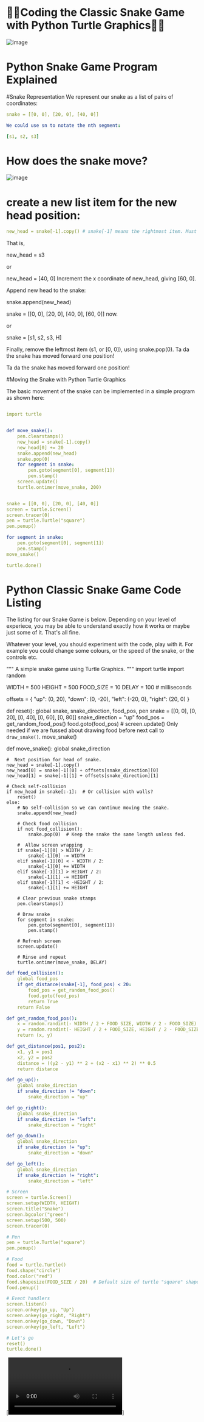# 🐍🐍Coding the Classic Snake Game with Python Turtle Graphics🐍🐍



![image](./snake.png)


# Python Snake Game Program Explained
#Snake Representation
We represent our snake as a list of pairs of coordinates:

```yaml
snake = [[0, 0], [20, 0], [40, 0]]

We could use sn to notate the nth segment:

[s1, s2, s3]
```

# How does the snake move?


![image](./snake2.png)


# create a new list item for the new head position:
```yaml
new_head = snake[-1].copy() # snake[-1] means the rightmost item. Must be copied or original would be modified by next step.
```
That is,

new_head = s3

or

new_head = [40, 0]
Increment the x coordinate of new_head, giving [60, 0].

Append new head to the snake:

snake.append(new_head)

snake = [[0, 0], [20, 0], [40, 0], [60, 0]] now.

or

snake = [s1, s2, s3, H]

Finally, remove the leftmost item (s1, or [0, 0]), using snake.pop(0).
Ta da the snake has moved forward one position!

Ta da the snake has moved forward one position!

#Moving the Snake with Python Turtle Graphics

The basic movement of the snake can be implemented in a simple program as shown here:

```yaml

import turtle


def move_snake():
    pen.clearstamps()
    new_head = snake[-1].copy()
    new_head[0] += 20
    snake.append(new_head)
    snake.pop(0)
    for segment in snake:
        pen.goto(segment[0], segment[1])
        pen.stamp()
    screen.update()
    turtle.ontimer(move_snake, 200)


snake = [[0, 0], [20, 0], [40, 0]]
screen = turtle.Screen()
screen.tracer(0)
pen = turtle.Turtle("square")
pen.penup()

for segment in snake:
    pen.goto(segment[0], segment[1])
    pen.stamp()
move_snake()

turtle.done()
```

# Python Classic Snake Game Code Listing


The listing for our Snake Game is below. Depending on your level of experiece, you may be able to understand exactly how it works or maybe just some of it. That's all fine.

Whatever your level, you should experiment with the code, play with it. For example you could change some colours, or the speed of the snake, or the controls etc.

""" A simple snake game using Turtle Graphics. """
import turtle
import random

WIDTH = 500
HEIGHT = 500
FOOD_SIZE = 10
DELAY = 100  # milliseconds

offsets = {
    "up": (0, 20),
    "down": (0, -20),
    "left": (-20, 0),
    "right": (20, 0)
}

def reset():
    global snake, snake_direction, food_pos, pen
    snake = [[0, 0], [0, 20], [0, 40], [0, 60], [0, 80]]
    snake_direction = "up"
    food_pos = get_random_food_pos()
    food.goto(food_pos)
    # screen.update() Only needed if we are fussed about drawing food before next call to `draw_snake()`.
    move_snake()

def move_snake():
    global snake_direction

    #  Next position for head of snake.
    new_head = snake[-1].copy()
    new_head[0] = snake[-1][0] + offsets[snake_direction][0]
    new_head[1] = snake[-1][1] + offsets[snake_direction][1]

    # Check self-collision
    if new_head in snake[:-1]:  # Or collision with walls?
        reset()
    else:
        # No self-collision so we can continue moving the snake.
        snake.append(new_head)

        # Check food collision
        if not food_collision():
            snake.pop(0)  # Keep the snake the same length unless fed.

        #  Allow screen wrapping
        if snake[-1][0] > WIDTH / 2:
            snake[-1][0] -= WIDTH
        elif snake[-1][0] < - WIDTH / 2:
            snake[-1][0] += WIDTH
        elif snake[-1][1] > HEIGHT / 2:
            snake[-1][1] -= HEIGHT
        elif snake[-1][1] < -HEIGHT / 2:
            snake[-1][1] += HEIGHT

        # Clear previous snake stamps
        pen.clearstamps()

        # Draw snake
        for segment in snake:
            pen.goto(segment[0], segment[1])
            pen.stamp()

        # Refresh screen
        screen.update()

        # Rinse and repeat
        turtle.ontimer(move_snake, DELAY)
```yaml
def food_collision():
    global food_pos
    if get_distance(snake[-1], food_pos) < 20:
        food_pos = get_random_food_pos()
        food.goto(food_pos)
        return True
    return False

def get_random_food_pos():
    x = random.randint(- WIDTH / 2 + FOOD_SIZE, WIDTH / 2 - FOOD_SIZE)
    y = random.randint(- HEIGHT / 2 + FOOD_SIZE, HEIGHT / 2 - FOOD_SIZE)
    return (x, y)

def get_distance(pos1, pos2):
    x1, y1 = pos1
    x2, y2 = pos2
    distance = ((y2 - y1) ** 2 + (x2 - x1) ** 2) ** 0.5
    return distance

def go_up():
    global snake_direction
    if snake_direction != "down":
        snake_direction = "up"

def go_right():
    global snake_direction
    if snake_direction != "left":
        snake_direction = "right"

def go_down():
    global snake_direction
    if snake_direction != "up":
        snake_direction = "down"

def go_left():
    global snake_direction
    if snake_direction != "right":
        snake_direction = "left"

# Screen
screen = turtle.Screen()
screen.setup(WIDTH, HEIGHT)
screen.title("Snake")
screen.bgcolor("green")
screen.setup(500, 500)
screen.tracer(0)

# Pen
pen = turtle.Turtle("square")
pen.penup()

# Food
food = turtle.Turtle()
food.shape("circle")
food.color("red")
food.shapesize(FOOD_SIZE / 20)  # Default size of turtle "square" shape is 20.
food.penup()

# Event handlers
screen.listen()
screen.onkey(go_up, "Up")
screen.onkey(go_right, "Right")
screen.onkey(go_down, "Down")
screen.onkey(go_left, "Left")

# Let's go
reset()
turtle.done()
```

[![Watch the video](/video/content/snake3.mp4)]
